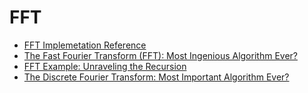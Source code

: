 # FFT

- [FFT Implemetation Reference](https://github.com/ejmahler/RustFFT)
- [The Fast Fourier Transform (FFT): Most Ingenious Algorithm Ever?](https://www.youtube.com/watch?v=h7apO7q16V0)
- [FFT Example: Unraveling the Recursion](https://www.youtube.com/watch?v=Ty0JcR6Dvis)
- [The Discrete Fourier Transform: Most Important Algorithm Ever?](https://www.youtube.com/watch?v=yYEMxqreA10)